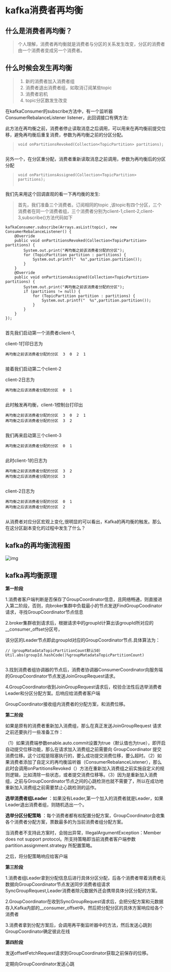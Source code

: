 # kafka消费者再均衡

## 什么是消费者再均衡？

> 个人理解，消费者再均衡就是消费者与分区的关系发生改变，分区的消费者由一个消费者变成另一个消费者。

## 什么时候会发生再均衡

> 1. 新的消费者加入消费者组
> 2. 消费者退出消费者组，如取消订阅某些topic
> 3. 消费者宕机
> 4. topic分区数发生改变

在kafkaConsumer的subscribe方法中，有一个监听器ConsumerRebalanceListener listener，此回调接口有俩方法:

此方法在再均衡之前，消费者停止读取消息之后调用，可以用来在再均衡前提交位移，避免再均衡后重复消费，参数为再均衡之前的分区分配。

> ```
> void onPartitionsRevoked(Collection<TopicPartition> partitions);
>
>
> ```

另外一个，在分区重分配，消费者重新读取消息之前调用，参数为再均衡后的分区分配

> ```
> void onPartitionsAssigned(Collection<TopicPartition> partitions);
>
>
> ```

我们先来用这个回调直观的看一下再均衡的发生:

> 首先，我们准备三个消费者。订阅相同的topic ,该topic有四个分区，三个消费者在同一个消费者组，三个消费者分别为client-1,client-2,client-3,subscribe()方法代码如下

```
kafkaConsumer.subscribe(Arrays.asList(topic), new ConsumerRebalanceListener() {
    @Override
    public void onPartitionsRevoked(Collection<TopicPartition> partitions) {
        System.out.print("再均衡之前该消费者分配的分区");
        for (TopicPartition partition : partitions) {
            System.out.printf("  %s",partition.partition());
        }
    }
    @Override
    public void onPartitionsAssigned(Collection<TopicPartition> partitions) {
        System.out.print("再均衡之前该消费者分配的分区");
        if (partitions != null) {
            for (TopicPartition partition : partitions) {
                System.out.printf("  %s",partition.partition());
            }
        }
    }
});


```

首先我们启动第一个消费者client-1,

client-1打印日志为

```
再均衡之前该消费者分配的分区  3  0  2  1


```

接着我们启动第二个client-2

client-2日志为

```
再均衡之后该消费者分配的分区  0  1


```

此时触发再均衡，client-1控制台打印出

```
再均衡之前该消费者分配的分区  3  0  2  1
再均衡之后该消费者分配的分区  3  2


```

我们再来启动第三个client-3

```
再均衡之前该消费者分配的分区  0  1


```

此时client-1的日志为

```
再均衡之前该消费者分配的分区  3  2
再均衡之后该消费者分配的分区  3


```

client-2日志为

```
再均衡之前该消费者分配的分区  0  1
再均衡之后该消费者分配的分区  2


```

从消费者对应分区宏观上变化,很明显的可以看出，Kafka的再均衡的触发。那么在这分区副本变化的过程中发生了什么？

## kafka的再均衡流程图

![img](https://zllcfy.oss-cn-beijing.aliyuncs.com/picture/kafka%E5%86%8D%E5%9D%87%E8%A1%A1%E6%B5%81%E7%A8%8B%E5%9B%BE.png)

## kafka再均衡原理

**第一阶段**

1.消费者客户端判断是否保存了GroupCoordinator信息，且网络畅通，则直接进入第二阶段，否则，向broker集群中负载最小的节点发送FindGroupCoodinator请求，寻找GroupCoordinator节点信息

2.broker集群收到请求后，根据请求中的groupId计算出该groupId所对应的__consumer_offset分区号，

该分区的Leader节点即此groupId对应的GroupCoordinator节点.具体算法为：

```
//（groupMatadataTopicPartitionCount默认50）
Util.abs(groupId.hashCode()%groupMatadataTopicPartitionCount)


```

3.找到消费者组协调器的节点后，消费者协调器ConsumerCoordinator向服务端的GroupCoordinator节点发送JoinGroupRequest请求。

4.GroupCoordinator收到JoinGroupRequest请求后，校验合法性后选举消费者Leader和分区分配方案。后响应给消费者客户端

GroupCoordinator接收组内消费者的分配方案，和消费位移。

**第二阶段**

如果是原有的消费者重新加入消费组，那么在真正发送JoinGroupRequest 请求之前还要执行一些准备工作：

（1）如果消费端参数enable.auto.commit设置为true（默认值也为true），即开启自动提交位移功能，那么在请求加入消费组之前需要向 GroupCoordinator 提交消费位移。这个过程是阻塞执行的，要么成功提交消费位移，要么超时。（2）如果消费者添加了自定义的再均衡监听器（ConsumerRebalanceListener），那么此时会调用onPartitionsRevoked（）方法在重新加入消费组之前实施自定义的规则逻辑，比如清除一些状态，或者提交消费位移等。（3）因为是重新加入消费组，之前与GroupCoordinator节点之间的心跳检测也就不需要了，所以在成功地重新加入消费组之前需要禁止心跳检测的运作。

**选举消费者组Leader** ：如果没有Leader,第一个加入的消费者就是Leader，如果Leader退出消费者组，则随机选出一个。

**选举分区分配策略** ：每个消费者都有权配置分配方案，GroupCoordinator会收集各个消费者分配方案，票数最多的为当前消费者组分配方案。

当消费者不支持此方案时，会抛出异常，IllegalArgumentException：Member does not support protocol。所支持策略即当前消费者客户端参数partition.assignment.strategy 所配置策略。

之后，将分配策略响应给客户端

**第三阶段**

1.消费者组Leader拿到分配信息后进行具体分区分配，后各个消费者带着消费者元数据向GroupCoordinator节点发送同步消费者组请求SyncGroupRequest,Leader消费者除元数据外还会携带具体分区分配的方案。

2.GroupCoordinator在收到SyncGroupRequest请求后，会把分配方案和元数据存入Kafka内部的__consumer_offset中。然后把分配分区的具体方案响应给各个消费者

3.消费者拿到分配方案后，会调用再平衡监听器中的方法，然后发送心跳到GroupCoordinator确定彼此在线

**第四阶段**

发送offsetFetchRequest请求到GroupCoordinator获取之前保存的位移。

定期向GroupCoordinator发送心跳
